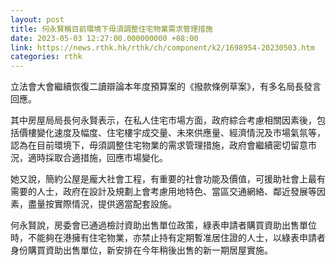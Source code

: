 ```yaml
---
layout: post
title: 何永賢稱目前環境下毋須調整住宅物業需求管理措施
date: 2023-05-03 12:27:00.000000000 +08:00
link: https://news.rthk.hk/rthk/ch/component/k2/1698954-20230503.htm
categories: rthk
---
```


立法會大會繼續恢復二讀辯論本年度預算案的《撥款條例草案》，有多名局長發言回應。

其中房屋局局長何永賢表示，在私人住宅市場方面，政府綜合考慮相關因素後，包括價樓變化速度及幅度、住宅樓宇成交量、未來供應量、經濟情況及市場氣氛等，認為在目前環境下，毋須調整住宅物業的需求管理措施，政府會繼續密切留意市況，適時採取合適措施，回應市場變化。

她又說，簡約公屋是龐大社會工程，有重要的社會功能及價值，可援助社會上最有需要的人士，政府在設計及規劃上會考慮用地特色、當區交通網絡、鄰近發展等因素，盡量按實際情況，提供適當配套設施。

何永賢說，房委會已通過檢討資助出售單位政策，綠表申請者購買資助出售單位時，不能夠在港擁有住宅物業，亦禁止持有定期暫准居住證的人士，以綠表申請者身份購買資助出售單位，新安排在今年稍後出售的新一期居屋實施。
